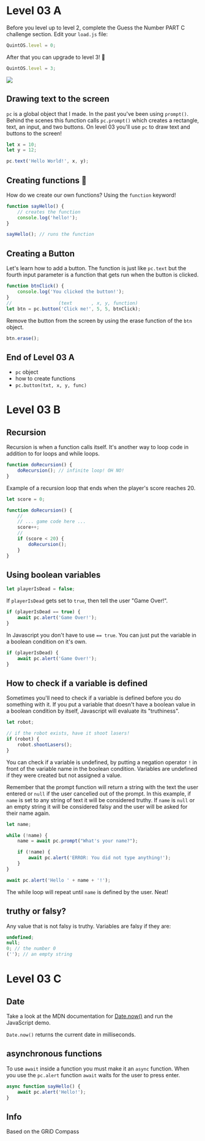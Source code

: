 # Level 03 A

Before you level up to level 2, complete the Guess the Number PART C challenge section. Edit your `load.js` file:

```js
QuintOS.level = 0;
```

After that you can upgrade to level 3! 🥳

```js
QuintOS.level = 3;
```

![](https://elasticbeanstalk-us-east-2-651921832906.s3.us-east-2.amazonaws.com/QuintOS/bootScreen3.jpg)

## Drawing text to the screen

`pc` is a global object that I made. In the past you've been using `prompt()`. Behind the scenes this function calls `pc.prompt()` which creates a rectangle, text, an input, and two buttons. On level 03 you'll use `pc` to draw text and buttons to the screen!

```js
let x = 10;
let y = 12;

pc.text('Hello World!', x, y);
```

## Creating functions 👷

How do we create our own functions? Using the `function` keyword!

```js
function sayHello() {
	// creates the function
	console.log('hello!');
}

sayHello(); // runs the function
```

## Creating a Button

Let's learn how to add a button. The function is just like `pc.text` but the fourth input parameter is a function that gets run when the button is clicked.

```js
function btnClick() {
	console.log('You clicked the button!');
}
//                 (text       , x, y, function)
let btn = pc.button('Click me!', 5, 5, btnClick);
```

Remove the button from the screen by using the erase function of the `btn` object.

```js
btn.erase();
```

## End of Level 03 A

- `pc` object
- how to create functions
- `pc.button(txt, x, y, func)`

# Level 03 B

## Recursion

Recursion is when a function calls itself. It's another way to loop code in addition to for loops and while loops.

```js
function doRecursion() {
	doRecursion(); // infinite loop! OH NO!
}
```

Example of a recursion loop that ends when the player's score reaches 20.

```js
let score = 0;

function doRecursion() {
	//
	// ... game code here ...
	score++;
	//
	if (score < 20) {
		doRecursion();
	}
}
```

## Using boolean variables

```js
let playerIsDead = false;
```

If `playerIsDead` gets set to `true`, then tell the user "Game Over!".

```js
if (playerIsDead == true) {
	await pc.alert('Game Over!');
}
```

In Javascript you don't have to use `== true`. You can just put the variable in a boolean condition on it's own.

```js
if (playerIsDead) {
	await pc.alert('Game Over!');
}
```

## How to check if a variable is defined

Sometimes you'll need to check if a variable is defined before you do something with it. If you put a variable that doesn't have a boolean value in a boolean condition by itself, Javascript will evaluate its "truthiness".

```js
let robot;

// if the robot exists, have it shoot lasers!
if (robot) {
	robot.shootLasers();
}
```

You can check if a variable is undefined, by putting a negation operator `!` in front of the variable name in the boolean condition. Variables are undefined if they were created but not assigned a value.

Remember that the prompt function will return a string with the text the user entered or `null` if the user cancelled out of the prompt. In this example, if `name` is set to any string of text it will be considered truthy. If `name` is `null` or an empty string it will be considered falsy and the user will be asked for their name again.

```js
let name;

while (!name) {
	name = await pc.prompt("What's your name?");

	if (!name) {
		await pc.alert('ERROR: You did not type anything!');
	}
}

await pc.alert('Hello ' + name + '!');
```

The while loop will repeat until `name` is defined by the user. Neat!

## truthy or falsy?

Any value that is not falsy is truthy. Variables are falsy if they are:

```js
undefined;
null;
0; // the number 0
(''); // an empty string
```

# Level 03 C

## Date

Take a look at the MDN documentation for [Date.now()](https://developer.mozilla.org/en-US/docs/Web/JavaScript/Reference/Global_Objects/Date/now) and run the JavaScript demo.

`Date.now()` returns the current date in milliseconds.

## asynchronous functions

To use `await` inside a function you must make it an `async` function. When you use the `pc.alert` function `await` waits for the user to press enter.

```js
async function sayHello() {
	await pc.alert('Hello!');
}
```

## Info

Based on the GRiD Compass
